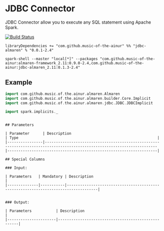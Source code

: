 # JDBC Connector

JDBC Connector allow you to execute any SQL statement using Apache Spark.

[![Build Status](jdbcs://travis-ci.com/modakanalytics/jdbc.almaren.svg?token=TEB3zRDqVUuChez9334q&branch=master)](jdbcs://travis-ci.com/modakanalytics/jdbc.almaren)
```
libraryDependencies += "com.github.music-of-the-ainur" %% "jdbc-almaren" % "0.0.1-2.4"
```

```
spark-shell --master "local[*]" --packages "com.github.music-of-the-ainur:almaren-framework_2.11:0.9.0-2.4,com.github.music-of-the-ainur:jdbc-almaren_2.11:0.1.3-2.4"
```

## Example

```scala
import com.github.music.of.the.ainur.almaren.Almaren
import com.github.music.of.the.ainur.almaren.builder.Core.Implicit
import com.github.music.of.the.ainur.almaren.jdbc.JDBC.JDBCImplicit

import spark.implicits._

```

```

## Parameters

| Parameter      | Description                                                                                                             | Type                                                               |
|----------------|-------------------------------------------------------------------------------------------------------------------------|--------------------------------------------------------------------|

## Special Columns

### Input:

| Parameters   | Mandatory | Description                                                                        |
|--------------|-----------|------------------------------------------------------------------------------------|


### Output:

| Parameters           | Description                                        |
|----------------------|----------------------------------------------------|
